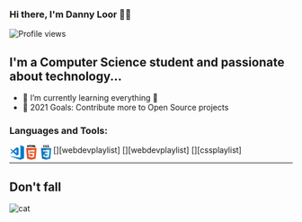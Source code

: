
### Hi there, I'm Danny Loor 🐱‍👤
![Profile views](https://gpvc.arturio.dev/Dgloor)  

## I'm a Computer Science student and passionate about technology...

- 🌱 I’m currently learning everything 🥴
- 🎯 2021 Goals: Contribute more to Open Source projects

### Languages and Tools:

[<img align="left" alt="Visual Studio Code" width="26px" src="https://raw.githubusercontent.com/github/explore/80688e429a7d4ef2fca1e82350fe8e3517d3494d/topics/visual-studio-code/visual-studio-code.png" />][webdevplaylist]
[<img align="left" alt="HTML5" width="26px" src="https://raw.githubusercontent.com/github/explore/80688e429a7d4ef2fca1e82350fe8e3517d3494d/topics/html/html.png" />][webdevplaylist]
[<img align="left" alt="CSS3" width="26px" src="https://raw.githubusercontent.com/github/explore/80688e429a7d4ef2fca1e82350fe8e3517d3494d/topics/css/css.png" />][cssplaylist]

---


## Don't fall
![cat](https://github.com/Dgloor/Dgloor/blob/main/325.gif)

